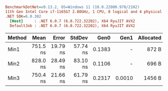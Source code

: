 ``` ini

BenchmarkDotNet=v0.13.2, OS=Windows 11 (10.0.22000.978/21H2)
11th Gen Intel Core i7-1165G7 2.80GHz, 1 CPU, 8 logical and 4 physical cores
.NET SDK=6.0.302
  [Host]     : .NET 6.0.7 (6.0.722.32202), X64 RyuJIT AVX2
  DefaultJob : .NET 6.0.7 (6.0.722.32202), X64 RyuJIT AVX2


```
| Method |     Mean |    Error |   StdDev |   Gen0 |   Gen1 | Allocated |
|------- |---------:|---------:|---------:|-------:|-------:|----------:|
|   Min1 | 751.5 ns | 19.79 ns | 57.74 ns | 0.1383 |      - |     872 B |
|   Min2 | 828.0 ns | 28.49 ns | 83.10 ns | 0.1106 |      - |     696 B |
|   Min3 | 750.4 ns | 21.66 ns | 61.79 ns | 0.2317 | 0.0010 |    1456 B |
